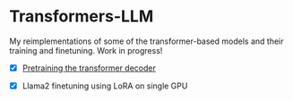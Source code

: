 # Transformers-LLM
My reimplementations of some of the transformer-based models and their training and finetuning. Work in progress!

- [x] [Pretraining the transformer decoder](/Transformer_decoder_GPT.py)
- [x] Llama2 finetuning using LoRA on single GPU


